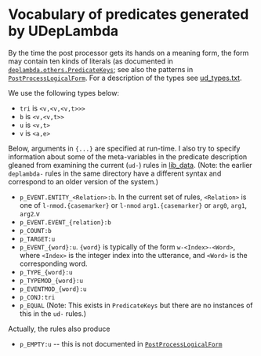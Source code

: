 # Vocabulary of predicates generated by UDepLambda

By the time the post processor gets its hands on a meaning form, the form may contain
ten kinds of literals (as documented in 
[`deplambda.others.PredicateKeys`](https://github.com/sivareddyg/UDepLambda/blob/master/src/deplambda/others/PredicateKeys.java); 
see also the patterns in [`PostProcessLogicalForm`](https://github.com/sivareddyg/UDepLambda/blob/master/src/deplambda/others/PostProcessorLogicalForm.java). For a description of the types see
[ud_types.txt](https://github.com/sivareddyg/UDepLambda/blob/master/lib_data/ud.types.txt). 

We use the following types below:
  * `tri` is `<v,<v,<v,t>>>`
  * `b` is `<v,<v,t>>`
  * `u` is `<v,t>`
  * `v` is `<a,e>`

Below, arguments in `{...}` are specified at run-time. I also try to specify information about some of 
the meta-variables in the predicate description gleaned from examining the current (`ud-`) rules
in [lib_data](https://github.com/sivareddyg/UDepLambda/tree/master/lib_data). (Note:
the earlier `deplambda-` rules in the same directory have a different syntax and correspond to an
older version of the system.)
  * `p_EVENT.ENTITY_<Relation>:b`. In the current set of rules, `<Relation>` is one of 
      `l-nmod.{casemarker}` or `l-nmod`
      `arg1.{casemarker}` or `arg0`, `arg1`, `arg2`.v
  * `p_EVENT.EVENT_{relation}:b` 
  * `p_COUNT:b`
  * `p_TARGET:u`
  * `p_EVENT_{word}:u`. `{word}` is typically of the form `w-<Index>-<Word>`, 
  where `<Index>` is the integer index into the utterance, and `<Word>` is the corresponding word.
  * `p_TYPE_{word}:u` 
  * `p_TYPEMOD_{word}:u`
  * `p_EVENTMOD_{word}:u`
  * `p_CONJ:tri`
  * `p_EQUAL` (Note: This exists in `PredicateKeys` but there are no instances of this in the `ud-` rules.)
  
Actually, the rules also produce 
  * `p_EMPTY:u` -- this is not documented in [`PostProcessLogicalForm`](https://github.com/sivareddyg/UDepLambda/blob/master/src/deplambda/others/PostProcessorLogicalForm.java)
